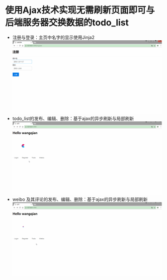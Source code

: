 # 使用Ajax技术实现无需刷新页面即可与后端服务器交换数据的todo_list
- 注册与登录：主页中名字的显示使用Jinja2
![image](https://github.com/wangqian6151/ajax-todo/blob/master/readme/register_login.gif)
- todo_list的发布、编辑、删除：基于ajax的异步刷新与局部刷新
![image](https://github.com/wangqian6151/ajax-todo/blob/master/readme/todo_ajax.gif)
- weibo 及其评论的发布、编辑、删除：基于ajax的异步刷新与局部刷新
![image](https://github.com/wangqian6151/ajax-todo/blob/master/readme/weibo_ajax.gif)
